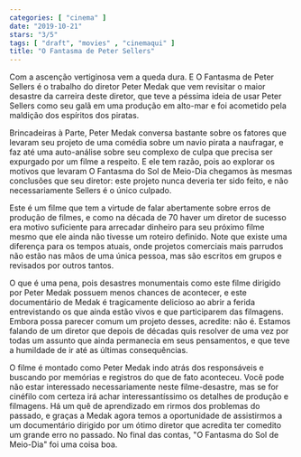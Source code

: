 ```yaml
---
categories: [ "cinema" ]
date: "2019-10-21"
stars: "3/5"
tags: [ "draft", "movies" , "cinemaqui" ]
title: "O Fantasma de Peter Sellers"
---
```

Com a ascenção vertiginosa vem a queda dura. E O Fantasma de Peter
Sellers é o trabalho do diretor Peter Medak que vem revisitar o maior
desastre da carreira deste diretor, que teve a péssima ideia de usar
Peter Sellers como seu galã em uma produção em alto-mar e foi acometido
pela maldição dos espíritos dos piratas.

Brincadeiras à Parte, Peter Medak conversa bastante sobre os fatores que
levaram seu projeto de uma comédia sobre um navio pirata a naufragar,
e faz até uma auto-análise sobre seu complexo de culpa que precisa ser
expurgado por um filme a respeito. E ele tem razão, pois ao explorar
os motivos que levaram O Fantasma do Sol de Meio-Dia chegamos às mesmas
conclusões que seu diretor: este projeto nunca deveria ter sido feito,
e não necessariamente Sellers é o único culpado.

Este é um filme que tem a virtude de falar abertamente sobre erros de
produção de filmes, e como na década de 70 haver um diretor de sucesso
era motivo suficiente para arrecadar dinheiro para seu próximo filme
mesmo que ele ainda não tivesse um roteiro definido. Note que existe uma
diferença para os tempos atuais, onde projetos comerciais mais parrudos
não estão nas mãos de uma única pessoa, mas são escritos em grupos
e revisados por outros tantos.

O que é uma pena, pois desastres monumentais como este filme dirigido
por Peter Medak possuem menos chances de acontecer, e este documentário
de Medak é tragicamente delicioso ao abrir a ferida entrevistando os
que ainda estão vivos e que participarem das filmagens. Embora possa
parecer comum um projeto desses, acredite: não é. Estamos falando de
um diretor que depois de décadas quis resolver de uma vez por todas um
assunto que ainda permanecia em seus pensamentos, e que teve a humildade
de ir até as últimas consequências.

O filme é montado como Peter Medak indo atrás dos responsáveis e
buscando por memórias e registros do que de fato aconteceu. Você
pode não estar interessado necessariamente neste filme-desastre, mas
se for cinéfilo com certeza irá achar interessantíssimo os detalhes
de produção e filmagens. Há um quê de aprendizado em rirmos dos
problemas do passado, e graças a Medak agora temos a oportunidade
de assistirmos a um documentário dirigido por um ótimo diretor que
acredita ter comedito um grande erro no passado. No final das contas,
"O Fantasma do Sol de Meio-Dia" foi uma coisa boa.
